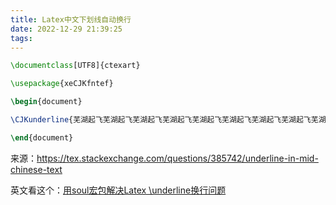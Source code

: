 ```yaml
---
title: Latex中文下划线自动换行
date: 2022-12-29 21:39:25
tags:
---
```


```tex
\documentclass[UTF8]{ctexart}

\usepackage{xeCJKfntef}

\begin{document}

\CJKunderline{芜湖起飞芜湖起飞芜湖起飞芜湖起飞芜湖起飞芜湖起飞芜湖起飞芜湖起飞芜湖起飞芜湖起飞芜湖起飞芜湖起飞芜湖起飞芜湖起飞芜湖起飞}

\end{document}
```

来源：<https://tex.stackexchange.com/questions/385742/underline-in-mid-chinese-text>

英文看这个：[用soul宏包解决Latex \underline换行问题](https://blog.csdn.net/weixin_44465434/article/details/126912203)
